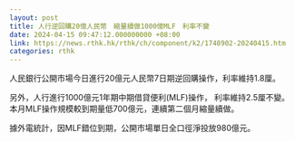 ```yaml
---
layout: post
title: 人行逆回購20億人民幣　縮量續做1000億MLF　利率不變
date: 2024-04-15 09:47:12.000000000 +08:00
link: https://news.rthk.hk/rthk/ch/component/k2/1748902-20240415.htm
categories: rthk
---
```


人民銀行公開市場今日進行20億元人民幣7日期逆回購操作，利率維持1.8厘。

另外，人行進行1000億元1年期中期借貸便利(MLF)操作， 利率維持2.5厘不變。本月MLF操作規模較到期量低700億元，連續第二個月縮量續做。

據外電統計，因MLF錯位到期，公開市場單日全口徑淨投放980億元。
